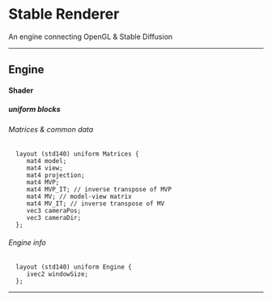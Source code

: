 # Stable Renderer
An engine connecting OpenGL & Stable Diffusion

----------------------------------
## Engine

#### Shader
 ##### uniform blocks
   ###### Matrices & common data
   ```
     layout (std140) uniform Matrices {
        mat4 model;
        mat4 view;
        mat4 projection;
        mat4 MVP;
        mat4 MVP_IT; // inverse transpose of MVP
        mat4 MV; // model-view matrix
        mat4 MV_IT; // inverse transpose of MV
        vec3 cameraPos;
        vec3 cameraDir;
     };
   ```
   ###### Engine info
   ```
     layout (std140) uniform Engine {
        ivec2 windowSize;
     };
   ```

----------------------------------


